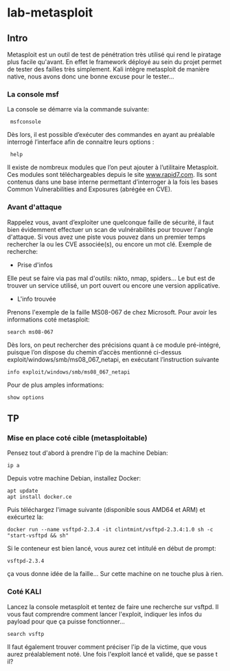 # lab-metasploit

## Intro

Metasploit est un outil de test de pénétration très utilisé qui rend le piratage plus facile qu'avant. En effet le framework déployé au sein du projet permet de tester des failles très simplement. Kali intègre metasploit de manière native, nous avons donc une bonne excuse pour le tester...

### La console msf

La console se démarre via la commande suivante:

```
 msfconsole
```

 Dès lors, il est possible d’exécuter des commandes en ayant au préalable interrogé l’interface afin de connaitre leurs options :

```
 help
```

Il existe de nombreux modules que l’on peut ajouter à l’utilitaire Metasploit. Ces modules sont téléchargeables depuis le site www.rapid7.com. Ils sont contenus dans une base interne permettant d’interroger à la fois les bases Common Vulnerabilities and Exposures (abrégée en CVE).

### Avant d'attaque

Rappelez vous, avant d’exploiter une quelconque faille de sécurité, il faut bien évidemment effectuer un scan de vulnérabilités pour trouver l'angle d'attaque. Si vous avez une piste vous pouvez dans un premier temps rechercher la ou les CVE associée(s), ou encore un mot clé. Exemple de recherche:

- Prise d'infos

Elle peut se faire via pas mal d'outils: nikto, nmap, spiders... Le but est de trouver un service utilisé, un port ouvert ou encore une version applicative.

- L'info trouvée

Prenons l'exemple de la faille MS08-067 de chez Microsoft. Pour avoir les informations coté metasploit:

```
search ms08-067
```

Dès lors, on peut rechercher des précisions quant à ce module pré-intégré, puisque l’on dispose du chemin d’accès mentionné ci-dessus exploit/windows/smb/ms08_067_netapi, en exécutant l’instruction suivante 

```
info exploit/windows/smb/ms08_067_netapi
```

Pour de plus amples informations:

```
show options
```

## TP

### Mise en place coté cible (metasploitable)

Pensez tout d'abord à prendre l'ip de la machine Debian:

```
ip a
```

Depuis votre machine Debian, installez Docker:

```
apt update
apt install docker.ce
```

Puis téléchargez l'image suivante (disponible sous AMD64 et ARM) et exécurtez la:

```
docker run --name vsftpd-2.3.4 -it clintmint/vsftpd-2.3.4:1.0 sh -c "start-vsftpd && sh"
```

Si le conteneur est bien lancé, vous aurez cet intitulé en début de prompt:

```
vsftpd-2.3.4
```

ça vous donne idée de la faille... Sur cette machine on ne touche plus à rien.

### Coté KALI

Lancez la console metasploit et tentez de faire une recherche sur vsftpd. Il vous faut comprendre comment lancer l'exploit, indiquer les infos du payload pour que ça puisse fonctionner...

```
search vsftp
```

Il faut également trouver comment préciser l'ip de la victime, que vous aurez préalablement noté. Une fois l'exploit lancé et validé, que se passe t il?
